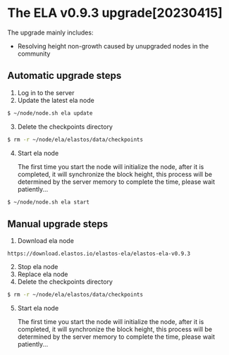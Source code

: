 # The ELA v0.9.3 upgrade[20230415]

The upgrade mainly includes:

- Resolving height non-growth caused by unupgraded nodes in the community

## Automatic upgrade steps

1. Log in to the server
2. Update the latest ela node

```bash
$ ~/node/node.sh ela update
```

3. Delete the checkpoints directory

```bash
$ rm -r ~/node/ela/elastos/data/checkpoints
```

4. Start ela node

   The first time you start the node will initialize the node, after it is completed, it will synchronize the block
   height, this process will be determined by the server memory to complete the time, please wait patiently...

```bash
$ ~/node/node.sh ela start
```

## Manual upgrade steps

1. Download ela node

```
https://download.elastos.io/elastos-ela/elastos-ela-v0.9.3
```

2.  Stop ela node
3. Replace ela node
4. Delete the checkpoints directory

```bash
$ rm -r ~/node/ela/elastos/data/checkpoints
```

5. Start ela node

   The first time you start the node will initialize the node, after it is completed, it will synchronize the block
   height, this process will be determined by the server memory to complete the time, please wait patiently...
